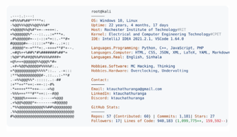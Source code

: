<a href="https://github.com/ktauchathuranga/readme">
  <picture>
    <source media="(prefers-color-scheme: dark)" srcset="https://raw.githubusercontent.com/ktauchathuranga/readme/main/dark_mode.svg">
    <img alt="Ashen Chathuranga's GitHub Profile README" src="https://raw.githubusercontent.com/ktauchathuranga/readme/main/light_mode.svg">
  </picture>
</a>
